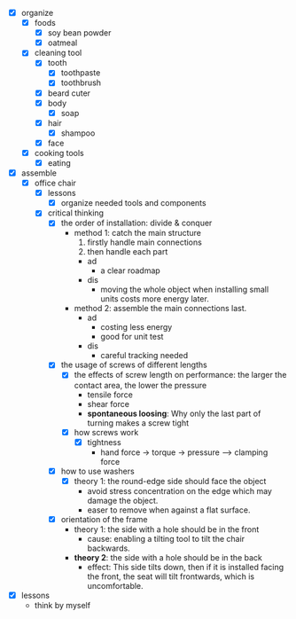 - [x] organize
    - [x] foods
        - [x] soy bean powder
        - [x] oatmeal
    - [x] cleaning tool
        - [x] tooth
            - [x] toothpaste
            - [x] toothbrush
        - [x] beard cuter
        - [x] body
            - [x] soap
        - [x] hair
            - [x] shampoo
        - [x] face
    - [x] cooking tools
        - [x] eating
- [x] assemble
    - [x] office chair
        - [x] lessons
            - [x] organize needed tools and components
        - [x] critical thinking
            - [x] the order of installation: divide & conquer
                - method 1: catch the main structure
                    1. firstly handle main connections
                    2. then handle each part
                    - ad
                        - a clear roadmap
                    - dis
                        - moving the whole object when installing small units costs more energy later.
                - method 2: assemble the main connections last.
                    - ad
                        - costing less energy
                        - good for unit test
                    - dis
                        - careful tracking needed
            - [x] the usage of screws of different lengths
                - [x] the effects of screw length on performance: the larger the contact area, the lower the pressure
                    - tensile force
                    - shear force
                    - **spontaneous loosing**: Why only the last part of turning makes a screw tight
                - [x] how screws work
                    - [x] tightness
                        - hand force -> torque -> pressure --> clamping force
            - [x] how to use washers
                - [x] theory 1: the round-edge side should face the object 
                    - avoid stress concentration on the edge which may damage the object.
                    - easer to remove when against a flat surface.
            - [x] orientation of the frame
                - theory 1: the side with a hole should be in the front
                    - cause: enabling a tilting tool to tilt the chair backwards.
                - **theory 2**: the side with a hole should be in the back
                    - effect: This side tilts down, then if it is installed facing the front, the seat will tilt frontwards, which is uncomfortable. 
- [x] lessons 
    - think by myself